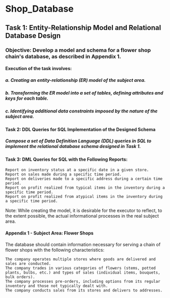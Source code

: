 # Shop_Database
## Task 1: Entity-Relationship Model and Relational Database Design

### Objective: Develop a model and schema for a flower shop chain's database, as described in Appendix 1.

#### Execution of the task involves:
##### a. Creating an entity-relationship (ER) model of the subject area.
##### b. Transforming the ER model into a set of tables, defining attributes and keys for each table.
##### c. Identifying additional data constraints imposed by the nature of the subject area.

#### Task 2: DDL Queries for SQL Implementation of the Designed Schema

##### Compose a set of Data Definition Language (DDL) queries in SQL to implement the relational database schema designed in Task 1.

#### Task 3: DML Queries for SQL with the Following Reports:

    Report on inventory status at a specific date in a given store.
    Report on sales made during a specific time period.
    Report on deliveries made to a specific address during a certain time period.
    Report on profit realized from typical items in the inventory during a specific time period.
    Report on profit realized from atypical items in the inventory during a specific time period.

Note: While creating the model, it is desirable for the executor to reflect, to the extent possible, the actual informational processes in the real subject area.

#### Appendix 1 - Subject Area: Flower Shops

The database should contain information necessary for serving a chain of flower shops with the following characteristics:

    The company operates multiple stores where goods are delivered and sales are conducted.
    The company trades in various categories of flowers (stems, potted plants, bulbs, etc.) and types of sales (individual items, bouquets, bulk orders).
    The company processes pre-orders, including options from its regular inventory and those not typically dealt with.
    The company conducts sales from its stores and delivers to addresses.
